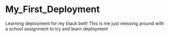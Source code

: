 # My_First_Deployment
Learning deployment for my black belt!
This is me just messing around with a school assignment to try and learn deployment
